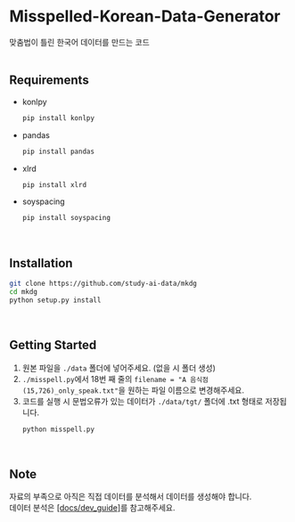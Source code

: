 # Misspelled-Korean-Data-Generator
맞춤법이 틀린 한국어 데이터를 만드는 코드
<br><br>

## Requirements
* konlpy
  ```bash
  pip install konlpy
  ```
* pandas
  ```bash
  pip install pandas
  ```
* xlrd
  ```bash
  pip install xlrd
* soyspacing
  ```bash
  pip install soyspacing
  ```
<br>

## Installation
```bash
git clone https://github.com/study-ai-data/mkdg
cd mkdg
python setup.py install
```
<br>

## Getting Started
1. 원본 파일을 ```./data``` 폴더에 넣어주세요. (없을 시 폴더 생성)
2. ```./misspell.py```에서 18번 째 줄의 ```filename = "A 음식점(15,726)_only_speak.txt"```을 원하는 파일 이름으로 변경해주세요.
3. 코드를 실행 시 문법오류가 있는 데이터가 ```./data/tgt/``` 폴더에 .txt 형태로 저장됩니다.
   ```bash
   python misspell.py
   ```
<br>

## Note
자료의 부족으로 아직은 직접 데이터를 분석해서 데이터를 생성해야 합니다.<br>
데이터 분석은 [[docs/dev_guide]](https://github.com/study-ai-data/mkdg/blob/master/docs/dev_guide.md)를 참고해주세요.